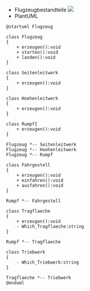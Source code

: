 - Flugzeugbestandteile ![](https://raw.githubusercontent.com/xiaomeng-huang-study/images/main/pictures_Obsidian/Prog_cpp_Komposition_Flugzeug_Flugzeugbestandteile.png) 
- PlantUML 
```plantuml
@startuml Flugzeug

class Flugzeug
{
    + erzeugen():void
    + starten():void
    + landen():void
}

class Seitenleitwerk
{
    + erzeugen():void
}

class Hoehenleitwerk
{
    + erzeugen():void
}

class Rumpf{
    + erzeugen():void
}

Flugzeug *-- Seitenleitwerk
Flugzeug *-- Hoehenleitwerk
Flugzeug *-- Rumpf

class Fahrgestell
{
    + erzeugen():void 
    + einfahren():void 
    + ausfahren():void 
}

Rumpf *-- Fahrgestell 

class Tragflaeche
{
    + erzeugen():void 
    - Which_Tragflaeche:string
}

Rumpf *-- Tragflaeche

class Triebwerk
{
    - Which_Triebwerk:string
}

Tragflaeche *-- Triebwerk
@enduml
```
